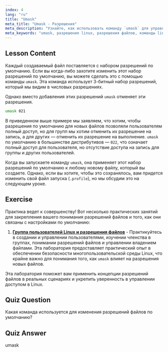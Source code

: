 ```yaml
---
index: 4
lang: "ru"
title: "Umask"
meta_title: "Umask - Разрешения"
meta_description: "Узнайте, как использовать команду `umask` для управления разрешениями файлов по умолчанию в Linux. Разберитесь в числовых разрешениях и легко управляйте доступом к новым файлам."
meta_keywords: "umask, разрешения linux, разрешения файлов, команды linux, linux для начинающих, учебник linux, разрешения по умолчанию"
---
```


## Lesson Content

Каждый создаваемый файл поставляется с набором разрешений по умолчанию. Если вы когда-либо захотите изменить этот набор разрешений по умолчанию, вы можете сделать это с помощью команды `umask`. Эта команда использует 3-битный набор разрешений, который мы видим в числовых разрешениях.

Однако вместо добавления этих разрешений `umask` отменяет эти разрешения.

```bash
umask 021
```

В приведенном выше примере мы заявляем, что хотим, чтобы разрешения по умолчанию для новых файлов позволяли пользователям полный доступ, но для групп мы хотим отменить их разрешение на запись, а для других — отменить их разрешение на выполнение. `umask` по умолчанию в большинстве дистрибутивов — `022`, что означает полный доступ для пользователя, но отсутствие доступа на запись для группы и других пользователей.

Когда вы запускаете команду `umask`, она применяет этот набор разрешений по умолчанию к любому новому файлу, который вы создаете. Однако, если вы хотите, чтобы это сохранялось, вам придется изменить свой файл запуска (`.profile`), но мы обсудим это на следующем уроке.

## Exercise

Практика ведет к совершенству! Вот несколько практических занятий для закрепления вашего понимания разрешений файлов и того, как они связаны с настройками по умолчанию:

1. **[Группа пользователей Linux и разрешения файлов](https://labex.io/ru/labs/linux-linux-user-group-and-file-permissions-18002)** - Практикуйтесь в создании и управлении пользователями, изучении членства в группах, понимании разрешений файлов и управлении владением файлами. Эта лаборатория предоставляет практический опыт в обеспечении безопасности многопользовательской среды Linux, что крайне важно для понимания того, как `umask` влияет на разрешения новых файлов.

Эта лаборатория поможет вам применить концепции разрешений файлов в реальных сценариях и укрепить уверенность в управлении доступом в Linux.

## Quiz Question

Какая команда используется для изменения разрешений файлов по умолчанию?

## Quiz Answer

umask
